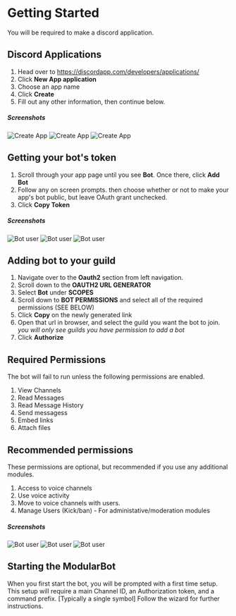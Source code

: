 # Getting Started
You will be required to make a discord application.

## Discord Applications

1. Head over to https://discordapp.com/developers/applications/
2. Click **New App application**
3. Choose an app name
4. Click **Create**
5. Fill out any other information, then continue below.
##### Screenshots
![Create App](https://cdn.rms0.org/img/docs/mb/001.png)
![Create App](https://cdn.rms0.org/img/docs/mb/002.png)
![Create App](https://cdn.rms0.org/img/docs/mb/003.png)

## Getting your bot's token
1. Scroll through your app page until you see **Bot**. Once there, click **Add Bot**
2. Follow any on screen prompts. then choose whether or not to make your app's bot public, but leave OAuth grant unchecked.
3. Click **Copy Token**

##### Screenshots

![Bot user](https://cdn.rms0.org/img/docs/mb/004.png)
![Bot user](https://cdn.rms0.org/img/docs/mb/005.png)
![Bot user](https://cdn.rms0.org/img/docs/mb/006.png)

## Adding bot to your guild
1. Navigate over to the **Oauth2** section from left navigation.
2. Scroll down to the **OAUTH2 URL GENERATOR**
3. Select **Bot** under **SCOPES**
4. Scroll down to **BOT PERMISSIONS** and select all of the required permissions (SEE BELOW)
5. Click **Copy** on the newly generated link
6. Open that url in browser, and select the guild you want the bot to join. *you will only see guilds you have permission to add a bot*
7. Click **Authorize**

## Required Permissions
The bot will fail to run unless the following permissions are enabled.
1. View Channels
1. Read Messages
2. Read Message History
2. Send messagess
3. Embed links
4. Attach files

## Recommended permissions
These permissions are optional, but recommended if you use any additional modules.
1. Access to voice channels
2. Use voice activity
3. Move to voice channels with users.
4. Manage Users (Kick/ban) - For administative/moderation modules

##### Screenshots
![Bot user](https://cdn.rms0.org/img/docs/mb/008_.png)
![Bot user](https://cdn.rms0.org/img/docs/mb/009.png)
![Bot user](https://cdn.rms0.org/img/docs/mb/010.png)

## Starting the ModularBot
When you first start the bot, you will be prompted with a first time setup.
This setup will require a main Channel ID, an Authorization token, and a command prefix. [Typically a single symbol]
Follow the wizard for further instructions.

